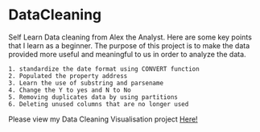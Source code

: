 # DataCleaning
Self Learn Data cleaning from Alex the Analyst. Here are some key points that I learn as a beginner.
The purpose of this project is to make the data provided more useful and meaningful to us in order to analyze the data.

	1. standardize the date format using CONVERT function
	2. Populated the property address 
	3. Learn the use of substring and parsename
	4. Change the Y to yes and N to No
	5. Removing duplicates data by using partitions
	6. Deleting unused columns that are no longer used

Please view my Data Cleaning Visualisation project [Here!](https://pages.github.com/](https://public.tableau.com/views/CovidPracticeDashboard/Dashboard1?:language=en-US&:display_count=n&:origin=viz_share_link)https://public.tableau.com/views/CovidPracticeDashboard/Dashboard1?:language=en-US&:display_count=n&:origin=viz_share_link)
